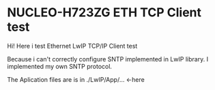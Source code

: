 # NUCLEO-H723ZG ETH TCP Client test
Hi!
Here i test Ethernet LwIP TCP/IP Client test

Because i can't correctly configure SNTP implemented in LwIP library. I implemented my own SNTP protocol.

The Aplication files are is in ./LwIP/App/... <-here
